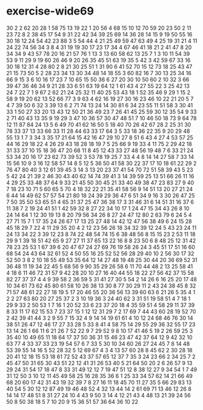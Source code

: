 # exercise-wide69
30
2
2
62
20
28
1
58
75
13
19
22
1
20
56
4
68
15
10
12
70
59
20
23
50
2
11
23
72
8
2
38
45
17
54
9
31
22
42
34
39
25
69
14
36
28
14
15
9
19
50
55
16
30
18
12
24
54
42
23
88
3
5
54
44
4
21
25
49
59
47
63
49
4
25
19
31
21
4
11
24
22
74
56
34
3
8
4
31
19
19
30
17
23
17
34
4
67
46
41
18
21
2
41
47
8
20
34
34
9
43
57
78
20
16
21
57
76
1
13
3
13
60
58
62
13
25
7
1
3
10
11
54
39
53
9
11
29
9
19
60
26
46
9
20
26
35
45
51
63
19
35
5
42
3
42
59
67
33
16
30
18
12
31
4
28
80
2
8
21
30
25
51
1
31
90
6
41
52
70
15
12
73
18
25
43
47
21
15
73
50
5
2
28
23
34
13
30
34
48
14
18
55
3
60
82
16
7
30
13
25
34
16
66
9
15
3
6
10
16
17
23
7
10
65
15
50
36
6
27
20
30
10
50
60
2
10
32
3
66
39
47
36
46
34
9
21
28
33
6
51
63
19
64
12
1
61
43
4
27
55
22
3
25
42
13
24
7
22
7
1
9
67
2
62
21
24
25
32
11
40
25
53
43
18
1
52
35
46
9
29
1
15
2
58
9
19
20
62
13
52
66
77
3
9
63
4
62
16
19
27
30
16
23
46
10
22
21
20
5
7
4
7
39
50
6
32
3
39
13
6
2
71
74
13
24
14
30
81
6
34
23
55
11
51
58
3
30
41
33
1
50
27
33
20
13
43
12
50
21
36
49
23
7
26
41
45
25
59
30
12
35
54
9
33
2
71
40
43
13
35
9
19
29
3
47
10
36
57
30
47
48
51
7
10
46
50
18
73
9
64
78
12
11
87
84
24
13
5
6
49
70
41
62
16
50
5
18
40
70
26
42
67
28
2
25
31
30
78
33
37
13
33
66
33
11
28
44
63
33
17
64
3
5
33
18
36
22
35
9
20
29
48
55
13
1
7
3
34
3
35
17
21
64
15
42
16
47
29
10
27
8
51
6
43
4
27
4
53
57
25
44
16
29
18
22
4
26
29
43
18
28
18
19
7
5
25
66
9
19
33
4
11
75
2
29
42
18
31
33
37
10
15
18
36
47
20
68
11
8
45
12
43
33
27
48
56
19
48
7
6
33
21
24
53
34
20
16
17
23
62
73
39
52
3
53
78
19
25
7
33
4
4
8
14
14
27
58
7
33
14
15
56
10
9
3
16
12
58
57
14
8
5
12
5
36
50
41
58
30
22
37
17
10
18
61
22
29
2
76
47
80
40
3
12
61
39
45
3
14
3
13
20
23
37
41
54
70
72
51
58
39
43
5
23
5
42
24
21
39
2
46
30
43
40
62
14
74
39
41
3
14
39
59
25
13
51
66
26
11
16
4
29
25
33
48
37
64
9
33
21
45
50
30
45
21
33
40
49
38
47
23
83
27
9
40
7
18
23
10
71
5
60
65
5
70
4
18
32
22
21
35
41
58
56
9
14
51
13
20
27
21
24
6
44
14
49
62
57
57
54
21
80
18
24
39
29
36
47
6
51
34
9
16
3
30
26
47
25
7
50
35
50
53
65
51
4
65
31
37
25
47
36
38
17
3
31
46
31
6
14
51
31
16
37
6
11
38
7
2
19
24
41
51
1
42
59
32
8
27
22
34
10
17
1
24
47
15
34
43
26
8
10
24
14
64
1
12
30
19
13
8
20
79
56
34
26
8
27
24
47
12
80
2
63
79
6
24
5
4
27
71
15
7
1
17
35
24
26
67
17
13
25
27
48
14
42
12
47
56
38
49
6
24
15
28
45
18
29
7
22
4
11
29
35
20
4
2
12
23
56
26
18
34
32
39
12
24
5
43
23
24
11
24
13
34
22
3
39
12
23
8
74
22
48
54
74
15
6
38
48
56
8
15
15
23
2
53
11
18
29
9
1
39
18
51
42
65
9
27
27
11
37
65
13
22
16
8
8
23
50
6
8
48
25
12
31
42
78
23
25
53
1
67
39
6
20
47
67
24
27
69
76
19
58
26
24
3
45
51
17
51
16
60
68
54
24
43
64
32
61
52
4
50
55
16
25
52
52
56
28
29
40
10
2
56
30
17
32
52
50
3
8
2
10
18
55
49
53
35
64
12
14
27
48
19
48
25
30
44
20
36
69
52
31
36
48
11
19
34
22
45
5
68
56
9
90
35
29
26
58
6
11
70
44
48
2
13
25
58
41
4
18
6
11
46
72
31
57
9
42
28
20
10
27
16
40
44
55
18
22
27
56
42
37
15
58
82
27
37
37
4
4
9
39
58
2
36
59
5
31
41
27
30
5
54
2
14
26
6
16
25
20
17
48
10
34
61
73
62
45
80
61
58
10
26
38
13
30
8
77
30
29
11
2
43
24
38
45
8
32
71
57
48
61
22
27
18
19
5
17
20
46
55
20
36
56
13
39
60
63
6
21
26
5
35
4
1
2
2
27
63
80
20
27
25
37
2
3
10
19
36
3
24
40
62
3
31
51
19
58
51
4
7
18
1
29
9
33
2
50
53
1
7
16
1
20
52
33
6
23
37
20
18
4
35
59
51
4
58
29
11
37
39
8
33
11
17
62
15
53
7
23
37
15
1
12
12
31
29
7
2
17
69
7
44
43
60
28
19
52
70
2
42
39
41
44
3
2
9
55
7
15
32
4
9
14
14
19
61
61
4
10
12
24
68
46
76
30
14
38
51
26
47
12
46
17
27
33
28
5
33
8
41
4
58
75
14
29
55
29
36
32
55
17
23
13
14
26
1
66
11
6
21
26
7
52
22
9
7
29
52
9
8
10
17
41
46
5
19
2
26
59
25
3
35
40
10
49
65
11
18
64
17
37
50
36
31
15
46
23
47
42
37
64
12
9
42
32
10
63
77
4
33
37
33
23
19
54
57
6
7
33
5
30
10
34
60
26
27
24
45
7
8
14
48
53
39
55
14
16
5
52
28
32
5
12
69
67
4
3
4
13
57
60
28
8
45
62
2
30
28
18
20
41
12
18
15
53
18
61
72
52
43
37
57
65
12
37
7
35
3
24
23
66
2
34
25
7
2
45
47
50
31
65
30
43
51
22
12
41
31
26
53
40
5
21
64
50
20
2
6
26
57
9
13
29
24
31
54
17
18
47
8
33
31
49
12
12
7
19
47
51
12
8
38
12
27
9
34
54
1
7
49
31
12
50
3
10
12
11
45
49
58
25
16
28
35
36
6
1
25
33
34
57
62
14
21
66
49
68
20
60
17
42
31
43
19
32
39
7
8
27
16
11
18
45
70
11
27
35
5
66
29
83
13
40
54
5
30
12
12
87
49
19
46
48
52
4
32
13
44
14
2
61
69
71
13
46
12
26
8
14
14
17
48
51
8
31
27
24
10
4
43
9
50
3
14
4
12
21
43
4
48
13
21
39
24
56
50
8
50
38
18
5
7
10
20
9
15
36
51
57
36
64
36
10
22
